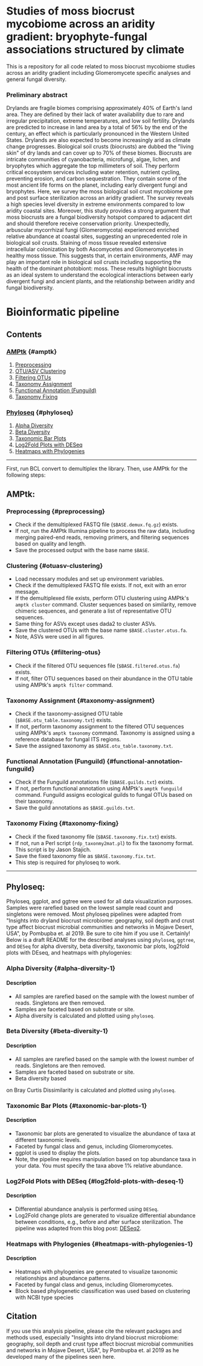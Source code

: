 # Studies of moss biocrust mycobiome across an aridity gradient: bryophyte-fungal associations structured by climate

This is a repository for all code related to moss biocrust mycobiome studies across an aridity gradient including Glomeromycete specific analyses and general fungal diversity.

### Preliminary abstract

Drylands are fragile biomes comprising approximately 40% of Earth's land area. They are defined by their lack of water availability due to rare and irregular precipitation, extreme temperatures, and low soil fertility. Drylands are predicted to increase in land area by a total of 56% by the end of the century, an effect which is particularly pronounced in the Western United States. Drylands are also expected to become increasingly arid as climate change progresses. Biological soil crusts (biocrusts) are dubbed the "living skin" of dry lands and can cover up to 70% of these biomes. Biocrusts are intricate communities of cyanobacteria, microfungi, algae, lichen, and bryophytes which aggregate the top millimeters of soil. They perform critical ecosystem services including water retention, nutrient cycling, preventing erosion, and carbon sequestration. They contain some of the most ancient life forms on the planet, including early divergent fungi and bryophytes. Here, we survey the moss biological soil crust mycobiome pre and post surface sterilization across an aridity gradient. The survey reveals a high species level diversity in extreme environments compared to low aridity coastal sites. Moreover, this study provides a strong argument that moss biocrusts are a fungal biodiversity hotspot compared to adjacent dirt and should therefore receive conservation priority. Unexpectedly, arbuscular mycorrhizal fungi (Glomeromycota) experienced enriched relative abundance at coastal sites, suggesting an unprecedented role in biological soil crusts. Staining of moss tissue revealed extensive intracellular colonization by both Ascomycetes and Glomeromycetes in healthy moss tissue. This suggests that, in certain environments, AMF may play an important role in biological soil crusts including supporting the health of the dominant photobiont: moss. These results highlight biocrusts as an ideal system to understand the ecological interactions between early divergent fungi and ancient plants, and the relationship between aridity and fungal biodiversity.

# Bioinformatic pipeline

## Contents

### [AMPtk](#amptk) {#amptk}

1.  [Preprocessing](#preprocessing)
2.  [OTU/ASV Clustering](#otuasv-clustering)
3.  [Filtering OTUs](#filtering-otus)
4.  [Taxonomy Assignment](#taxonomy-assignment)
5.  [Functional Annotation (Funguild)](#functional-annotation-funguild)
6.  [Taxonomy Fixing](#taxonomy-fixing)

### [Phyloseq](#phyloseq) {#phyloseq}

1.  [Alpha Diversity](#alpha-diversity-1)
2.  [Beta Diversity](#beta-diversity-1)
3.  [Taxonomic Bar Plots](#taxonomic-bar-plots-1)
4.  [Log2Fold Plots with DESeq](#log2fold-plots-with-deseq-1)
5.  [Heatmaps with Phylogenies](#heatmaps-with-phylogenies-1)

------------------------------------------------------------------------

First, run BCL convert to demultiplex the library. Then, use AMPtk for the following steps:

## AMPtk:

### Preprocessing {#preprocessing}

-   Check if the demultiplexed FASTQ file (`$BASE.demux.fq.gz`) exists.
-   If not, run the AMPtk Illumina pipeline to process the raw data, including merging paired-end reads, removing primers, and filtering sequences based on quality and length.
-   Save the processed output with the base name `$BASE`.

### Clustering {#otuasv-clustering}

-   Load necessary modules and set up environment variables.
-   Check if the demultiplexed FASTQ file exists. If not, exit with an error message.
-   If the demultiplexed file exists, perform OTU clustering using AMPtk's `amptk cluster` command. Cluster sequences based on similarity, remove chimeric sequences, and generate a list of representative OTU sequences.
-   Same thing for ASVs except uses dada2 to cluster ASVs.
-   Save the clustered OTUs with the base name `$BASE.cluster.otus.fa`.
-   Note, ASVs were used in all figures.

### Filtering OTUs {#filtering-otus}

-   Check if the filtered OTU sequences file (`$BASE.filtered.otus.fa`) exists.
-   If not, filter OTU sequences based on their abundance in the OTU table using AMPtk's `amptk filter` command.

### Taxonomy Assignment {#taxonomy-assignment}

-   Check if the taxonomy-assigned OTU table (`$BASE.otu_table.taxonomy.txt`) exists.
-   If not, perform taxonomy assignment to the filtered OTU sequences using AMPtk's `amptk taxonomy` command. Taxonomy is assigned using a reference database for fungal ITS regions.
-   Save the assigned taxonomy as `$BASE.otu_table.taxonomy.txt`.

### Functional Annotation (Funguild) {#functional-annotation-funguild}

-   Check if the Funguild annotations file (`$BASE.guilds.txt`) exists.
-   If not, perform functional annotation using AMPtk's `amptk funguild` command. Funguild assigns ecological guilds to fungal OTUs based on their taxonomy.
-   Save the guild annotations as `$BASE.guilds.txt`.

### Taxonomy Fixing {#taxonomy-fixing}

-   Check if the fixed taxonomy file (`$BASE.taxonomy.fix.txt`) exists.
-   If not, run a Perl script (`rdp_taxonmy2mat.pl`) to fix the taxonomy format. This script is by Jason Stajich.
-   Save the fixed taxonomy file as `$BASE.taxonomy.fix.txt`.
-   This step is required for phyloseq to work.

------------------------------------------------------------------------

## Phyloseq:

Phyloseq, ggplot, and ggtree were used for all data visualization purposes. Samples were rarefied based on the lowest sample read count and singletons were removed. Most phyloseq pipelines were adapted from "Insights into dryland biocrust microbiome: geography, soil depth and crust type affect biocrust microbial communities and networks in Mojave Desert, USA", by Pombupba et. al 2019. Be sure to cite him if you use it. Certainly! Below is a draft README for the described analyses using `phyloseq`, `ggtree`, and `DESeq` for alpha diversity, beta diversity, taxonomic bar plots, log2fold plots with DEseq, and heatmaps with phylogenies:

### Alpha Diversity {#alpha-diversity-1}

#### Description

-   All samples are rarefied based on the sample with the lowest number of reads. Singletons are then removed.
-   Samples are faceted based on substrate or site.
-   Alpha diversity is calculated and plotted using `phyloseq`.

### Beta Diversity {#beta-diversity-1}

#### Description

-   All samples are rarefied based on the sample with the lowest number of reads. Singletons are then removed.
-   Samples are faceted based on substrate or site.
-   Beta diversity based

on Bray Curtis Dissimilarity is calculated and plotted using `phyloseq`.

### Taxonomic Bar Plots {#taxonomic-bar-plots-1}

#### Description

-   Taxonomic bar plots are generated to visualize the abundance of taxa at different taxonomic levels.
-   Faceted by fungal class and genus, including Glomeromycetes.
-   ggplot is used to display the plots.
-   Note, the pipeline requires manipulation based on top abundance taxa in your data. You must specify the taxa above 1% relative abundance.

### Log2Fold Plots with DESeq {#log2fold-plots-with-deseq-1}

#### Description

-   Differential abundance analysis is performed using `DESeq`.
-   Log2Fold change plots are generated to visualize differential abundance between conditions, e.g., before and after surface sterilization. The pipeline was adapted from this blog post: [DESeq2](https://joey711.github.io/phyloseq-extensions/DESeq2.html).

### Heatmaps with Phylogenies {#heatmaps-with-phylogenies-1}

#### Description

-   Heatmaps with phylogenies are generated to visualize taxonomic relationships and abundance patterns.
-   Faceted by fungal class and genus, including Glomeromycetes.
-   Block based phylogenetic classification was used based on clustering with NCBI type species

## Citation

If you use this analysis pipeline, please cite the relevant packages and methods used, especially "Insights into dryland biocrust microbiome: geography, soil depth and crust type affect biocrust microbial communities and networks in Mojave Desert, USA", by Pombupba et. al 2019 as he developed many of the pipelines seen here.
